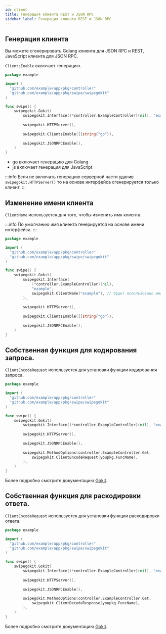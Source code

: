```yaml
---
id: client
title: Генерация клиента REST и JSON RPC 
sidebar_label: Генерация клиента REST и JSON RPC
---
```


## Генерация клиента

Вы можете сгенерировать Golang клиента для JSON RPC и REST, 
JavaScript клиента для JSON RPC.

`ClientsEnable` включает генерацию.

```go
package example

import (
  "github.com/example/app/pkg/controller"
  "github.com/example/app/pkg/swipe/swipegokit"
)

func swipe() {
    swipegokit.Gokit(
        swipegokit.Interface((*controller.ExampleController)(nil), "example"),
        
        swipegokit.HTTPServer(),
        
        swipegokit.ClientsEnable([]string{"go"}),
        
        swipegokit.JSONRPCEnable(),       
    )
}
```

- go включает генерацию для Golang
- js включает генерация для JavaScript


:::info
Если не включать генерацию серверной части удалив `swipegokit.HTTPServer()`
то на основе интерфейса сгенерируется только клиент.
:::

## Изменение имени клиента

`ClientName` используется для того, чтобы изменить имя клиента.

:::info
По умолчанию имя клиента генерируется на основе имени интерфейса.
:::

```go
package example

import (
  "github.com/example/app/pkg/controller"
  "github.com/example/app/pkg/swipe/swipegokit"
)

func swipe() {
    swipegokit.Gokit(
        swipegokit.Interface(
            (*controller.ExampleController)(nil), 
            "example",
            swipegokit.ClientName("example"), // будет использовано имя Example вместо ExampleController 
        ),
        
        swipegokit.HTTPServer(),
        
        swipegokit.ClientsEnable([]string{"go"}),
        
        swipegokit.JSONRPCEnable(),       
    )
}
```

## Собственная функция для кодирования запроса.

`ClientEncodeRequest` используется для установки функции кодирования запроса.

```go
package example

import (
  "github.com/example/app/pkg/controller"
  "github.com/example/app/pkg/swipe/swipegokit"
)

func swipe() {
    swipegokit.Gokit(
        swipegokit.Interface((*controller.ExampleController)(nil), "example"),
        
        swipegokit.HTTPServer(),
                    
        swipegokit.JSONRPCEnable(),   
        
        swipegokit.MethodOptions(controller.ExampleController.Get,
            swipegokit.ClientEncodeRequest(youpkg.FuncName),
        ),
    )
}
```

Более подробно смотрите документацию [Gokit](https://gokit.io/).

## Собственная функция для раскодировки ответа.

`ClientEncodeRequest` используется для установки функции раскодировки ответа.

```go
package example

import (
  "github.com/example/app/pkg/controller"
  "github.com/example/app/pkg/swipe/swipegokit"
)

func swipe() {
    swipegokit.Gokit(
        swipegokit.Interface((*controller.ExampleController)(nil), "example"),
        
        swipegokit.HTTPServer(),
                    
        swipegokit.JSONRPCEnable(),   
        
        swipegokit.MethodOptions(controller.ExampleController.Get,
            swipegokit.ClientDecodeResponse(youpkg.FuncName),
        ),
    )
}
```

Более подробно смотрите документацию [Gokit](https://gokit.io/).